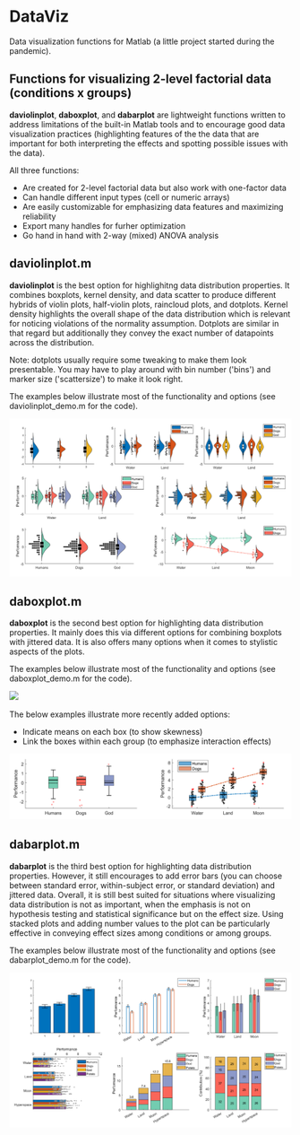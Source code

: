# DataViz

Data visualization functions for Matlab (a little project started during the pandemic).

## Functions for visualizing 2-level factorial data (conditions x groups)

**daviolinplot**, **daboxplot**, and **dabarplot** are lightweight functions written to address limitations of the built-in Matlab tools and to encourage good data visualization practices (highlighting features of the the data that are important for both interpreting the effects and spotting possible issues with the data). 

All three functions: 
- Are created for 2-level factorial data but also work with one-factor data
- Can handle different input types (cell or numeric arrays)
- Are easily customizable for emphasizing data features and maximizing reliability
- Export many handles for furher optimization
- Go hand in hand with 2-way (mixed) ANOVA analysis

## daviolinplot.m 

**daviolinplot** is the best option for highlighitng data distribution properties. It combines boxplots, kernel density, and data scatter to produce different hybrids of violin plots, half-violin plots, raincloud plots, and dotplots. Kernel density highlights the overall shape of the data distribution which is relevant for noticing violations of the normality assumption. Dotplots are similar in that regard but additionally they convey the exact number of datapoints across the distribution. 

Note: dotplots usually require some tweaking to make them look presentable. You may have to play around with bin number ('bins') and marker size ('scattersize') to make it look right.

The examples below illustrate most of the functionality and options (see daviolinplot_demo.m for the code).

![](daviolinplot/daviolinplot_examples.png)


## daboxplot.m

**daboxplot** is the second best option for highlighting data distribution properties. It mainly does this via different options for combining boxplots with jittered data. It is also offers many options when it comes to stylistic aspects of the plots.

The examples below illustrate most of the functionality and options (see daboxplot_demo.m for the code).

![](daboxplot/daboxplot_examples.png)

The below examples illustrate more recently added options:
- Indicate means on each box (to show skewness)
- Link the boxes within each group (to emphasize interaction effects)

![](daboxplot/daboxplot_examples2.png)


## dabarplot.m

**dabarplot** is the third best option for highlighting data distribution properties. However, it still encourages to add error bars (you can choose between standard error, within-subject error, or standard deviation) and jittered data. Overall, it is still best suited for situations where visualizing data distribution is not as important, when the emphasis is not on hypothesis testing and statistical significance but on the effect size. Using stacked plots and adding number values to the plot can be particularly effective in conveying effect sizes among conditions or among groups.  

The examples below illustrate most of the functionality and options (see dabarplot_demo.m for the code).

![](dabarplot/dabarplot_examples.png)
